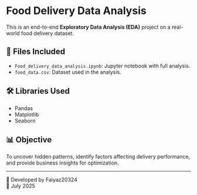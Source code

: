 # Food Delivery Data Analysis

This is an end-to-end **Exploratory Data Analysis (EDA)** project on a real-world food delivery dataset.

## 📁 Files Included
- `Food_delivery_data_analysis.ipynb`: Jupyter notebook with full analysis.
- `food_data.csv`: Dataset used in the analysis.

## 🛠 Libraries Used
- Pandas
- Matplotlib
- Seaborn

## 📊 Objective
To uncover hidden patterns, identify factors affecting delivery performance, and provide business insights for optimization.

---

👤 Developed by Faiyaz20324  
📅 July 2025
